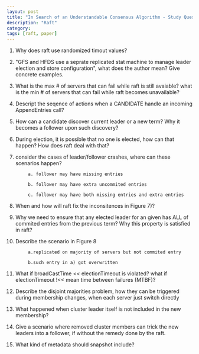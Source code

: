 ```yaml
---
layout: post
title: "In Search of an Understandable Consensus Algorithm - Study Questions"
description: "Raft"
category: 
tags: [raft, paper]
---
```


1. Why does raft use randomized timout values?

2. "GFS and HFDS use a seprate replicated stat machine to manage leader election and store configuration", what does the author mean? Give
concrete examples.

3. What is the max # of servers that can fail while raft is still avaiable? what is the min # of servers that can fail while raft becomes
unavailable?

4. Descript the seqence of actions when a CANDIDATE handle an incoming AppendEntries call?

5. How can a candidate discover current leader or a new term? Why it becomes a follower upon such discovery?

6. During election, it is possible that no one is elected, how can that happen? How does raft deal with that?

7. consider the cases of leader/follower crashes, where can these scenarios happen?
```
        a. follower may have missing entries

        b. follower may have extra uncommited entries

        c. follower may have both missing entries and extra entries
```

8. When and how will raft fix the inconsitences in Figure 7)?

9. Why we need to ensure that any elected leader for an given has ALL of commited entries from the previous term? Why this property is
satisfied in raft?

10. Describe the scenario in Figure 8
```
        a.replicated on majority of servers but not commited entry

        b.such entry in a) got overwritten
```

11. What if broadCastTime << electionTimeout is violated? what if electionTimeout !<< mean time between failures (MTBF)?

12. Describe the disjoint majorities problem, how they can be triggered during membership changes, when each server just switch directly

13. What happened when cluster leader itself is not included in the new membership?

14. Give a scenario where removed cluster members can trick the new leaders into a follower, if without the remedy done by the raft.

15. What kind of metadata should snapshot include?

